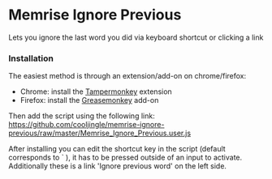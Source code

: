 # Memrise Ignore Previous

Lets you ignore the last word you did via keyboard shortcut or clicking a link

### Installation

The easiest method is through an extension/add-on on chrome/firefox:

- Chrome: install the [Tampermonkey](https://chrome.google.com/webstore/detail/dhdgffkkebhmkfjojejmpbldmpobfkfo) extension
- Firefox: install the [Greasemonkey](https://addons.mozilla.org/en-US/firefox/addon/greasemonkey/) add-on

Then add the script using the following link: https://github.com/cooljingle/memrise-ignore-previous/raw/master/Memrise_Ignore_Previous.user.js

After installing you can edit the shortcut key in the script (default corresponds to \` ), it has to be pressed outside of an input to activate.
Additionally these is a link 'Ignore previous word' on the left side.

